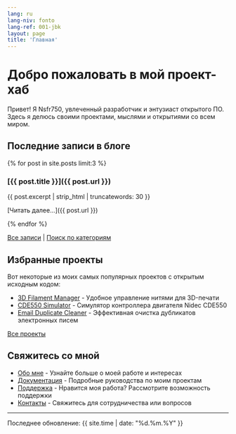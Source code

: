 ```yaml
---
lang: ru
lang-niv: fonto
lang-ref: 001-jbk
layout: page
title: 'Главная'
---
```


# Добро пожаловать в мой проект-хаб

Привет! Я Nsfr750, увлеченный разработчик и энтузиаст открытого ПО. Здесь я делюсь своими проектами, мыслями и открытиями со всем миром.

## Последние записи в блоге

{% for post in site.posts limit:3 %}
### [{{ post.title }}]({{ post.url }})

{{ post.excerpt | strip_html | truncatewords: 30 }}

[Читать далее...]({{ post.url }})

{% endfor %}

[Все записи](blog) | [Поиск по категориям](categories)

## Избранные проекты

Вот некоторые из моих самых популярных проектов с открытым исходным кодом:

- [3D Filament Manager](https://github.com/Nsfr750/3D_Filament_Manager) - Удобное управление нитями для 3D-печати
- [CDE550 Simulator](https://github.com/Nsfr750/CDE550-sim) - Симулятор контроллера двигателя Nidec CDE550
- [Email Duplicate Cleaner](https://github.com/Nsfr750/EmailDuplicateCleaner) - Эффективная очистка дубликатов электронных писем

[Все проекты](projects)

## Свяжитесь со мной

- [Обо мне](about) - Узнайте больше о моей работе и интересах
- [Документация](docs) - Подробные руководства по моим проектам
- [Поддержка](support) - Нравится моя работа? Рассмотрите возможность поддержки
- [Контакты](contact) - Свяжитесь для сотрудничества или вопросов

---

Последнее обновление: {{ site.time | date: "%d.%m.%Y" }}
